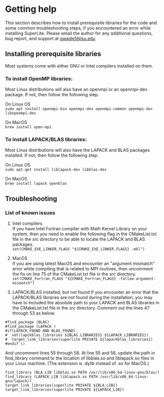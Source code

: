<!-- docs/help.md -->

Getting help
============

This section describes how to install prerequisite libraries for the code and some
common troubleshooting steps, if you encountered an error while installing SuperLite.
Please email the author for any additional questions, bug report, and support at
gwagle1@lsu.edu

## Installing prerequisite libraries

Most systems come with either GNU or Intel compilers installed on them.

### To install OpenMP libraries:

Most Linux distributions will also have an openmpi or an openmpi-dev package. If not, then follow the following step.

On Linux OS<br>
`sudo apt install openmpi-bin openmpi-dev openmpi-common openmpi-doc libopenmpi-dev`

On MacOS<br>
`brew install open-mpi`

### To install LAPACK/BLAS libraries:

Most Linux distributions will also have the LAPACK and BLAS packages installed. If not, then follow the following step.

On Linux OS<br>
`sudo apt-get install liblapack-dev libblas-dev`

On MacOS<br>
`brew install lapack openblas`

## Troubleshooting

### List of known issues

1. Intel compilers <br>
If you have Intel Fortran compiler with Math Kernel Library on your system, then you need to enable the following flag in the CMakeList.txt file in the *src* directory to be able to locate the LAPACK and BLAS packages.<br>
`set(CMAKE_EXE_LINKER_FLAGS "${CMAKE_EXE_LINKER_FLAGS} -mkl")`

2. MacOS <br>
If you are using latest MacOS and encounter an "argument mismatch" error while compiling that is related to MPI routines, then uncomment the fix on line 75 of the CMakeList.txt file in the *src* directory.
`set(CMAKE_Fortran_FLAGS "${CMAKE_Fortran_FLAGS} -fallow-argument-mismatch")`

3. LAPACK/BLAS installed, but not found
If you encounter an error that the LAPACK/BLAS libraries are not found during the installation, you may have to included the absolute path to your LAPACK and BLAS libraries in the CMakeList.txt file in the *src* directory. Comment out the lines 47 through 53 as below.

```
#find_package (BLAS)
#find_package (LAPACK )
#if(LAPACK_FOUND AND BLAS_FOUND)
#  set(lapckblas_libraries ${BLAS_LIBRARIES} ${LAPACK_LIBRARIES})
#  target_link_libraries(superlite PRIVATE ${lapackblas_libraries})
#endif ()
```

And uncomment lines 55 through 58. At line 55 and 56, update the path in find_library command to the location of libblas.so and liblapack.so files in your Linux machine. (The extension is .dylib instead of .so for MacOS.)
```
find_library (BLA_LIB libblas.so PATH /usr/lib/x86_64-linux-gnu/blas/)
find_library (LAPACK_LIB liblapack.so PATH /usr/lib/x86_64-linux-gnu/lapack/)
target_link_libraries(superlite PRIVATE ${BLA_LIB})
target_link_libraries(superlite PRIVATE ${LAPACK_LIB})
```
